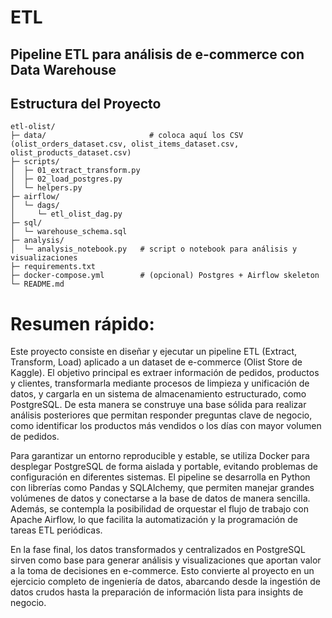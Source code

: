 # ETL
## Pipeline ETL para análisis de e-commerce con Data Warehouse



## Estructura del Proyecto

```
etl-olist/
├─ data/                       # coloca aquí los CSV (olist_orders_dataset.csv, olist_items_dataset.csv, olist_products_dataset.csv)
├─ scripts/
│  ├─ 01_extract_transform.py
│  ├─ 02_load_postgres.py
│  └─ helpers.py
├─ airflow/
│  └─ dags/
│     └─ etl_olist_dag.py
├─ sql/
│  └─ warehouse_schema.sql
├─ analysis/
│  └─ analysis_notebook.py   # script o notebook para análisis y visualizaciones
├─ requirements.txt
├─ docker-compose.yml        # (opcional) Postgres + Airflow skeleton
└─ README.md
```





# Resumen rápido:

Este proyecto consiste en diseñar y ejecutar un pipeline ETL (Extract, Transform, Load) aplicado a un dataset de e-commerce (Olist Store de Kaggle). El objetivo principal es extraer información de pedidos, productos y clientes, transformarla mediante procesos de limpieza y unificación de datos, y cargarla en un sistema de almacenamiento estructurado, como PostgreSQL. De esta manera se construye una base sólida para realizar análisis posteriores que permitan responder preguntas clave de negocio, como identificar los productos más vendidos o los días con mayor volumen de pedidos.

Para garantizar un entorno reproducible y estable, se utiliza Docker para desplegar PostgreSQL de forma aislada y portable, evitando problemas de configuración en diferentes sistemas. El pipeline se desarrolla en Python con librerías como Pandas y SQLAlchemy, que permiten manejar grandes volúmenes de datos y conectarse a la base de datos de manera sencilla. Además, se contempla la posibilidad de orquestar el flujo de trabajo con Apache Airflow, lo que facilita la automatización y la programación de tareas ETL periódicas.

En la fase final, los datos transformados y centralizados en PostgreSQL sirven como base para generar análisis y visualizaciones que aportan valor a la toma de decisiones en e-commerce. Esto convierte al proyecto en un ejercicio completo de ingeniería de datos, abarcando desde la ingestión de datos crudos hasta la preparación de información lista para insights de negocio.










